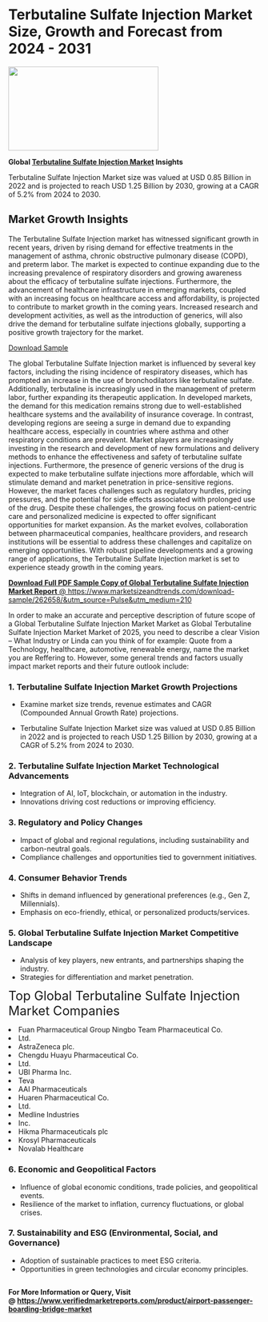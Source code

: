 <H1>Terbutaline Sulfate Injection Market Size, Growth and Forecast from 2024 - 2031</H1><img class="aligncenter size-medium wp-image-584254" src="https://thirdeyenews.in/wp-content/uploads/2024/09/Global-Market-Research-300x168.jpeg" alt="" width="300" height="168" /><p><strong>Global&nbsp;<a href="https://www.marketsizeandtrends.com/download-sample/262658/&amp;utm_source=Pulse&amp;utm_medium=210">Terbutaline Sulfate Injection Market</a> Insights</strong></p><p>Terbutaline Sulfate Injection Market size was valued at USD 0.85 Billion in 2022 and is projected to reach USD 1.25 Billion by 2030, growing at a CAGR of 5.2% from 2024 to 2030.</p><p><h2>Market Growth Insights</h2> <p>The Terbutaline Sulfate Injection market has witnessed significant growth in recent years, driven by rising demand for effective treatments in the management of asthma, chronic obstructive pulmonary disease (COPD), and preterm labor. The market is expected to continue expanding due to the increasing prevalence of respiratory disorders and growing awareness about the efficacy of terbutaline sulfate injections. Furthermore, the advancement of healthcare infrastructure in emerging markets, coupled with an increasing focus on healthcare access and affordability, is projected to contribute to market growth in the coming years. Increased research and development activities, as well as the introduction of generics, will also drive the demand for terbutaline sulfate injections globally, supporting a positive growth trajectory for the market.</p> <p><a href="download_sample_link_here">Download Sample</a></p> <p>The global Terbutaline Sulfate Injection market is influenced by several key factors, including the rising incidence of respiratory diseases, which has prompted an increase in the use of bronchodilators like terbutaline sulfate. Additionally, terbutaline is increasingly used in the management of preterm labor, further expanding its therapeutic application. In developed markets, the demand for this medication remains strong due to well-established healthcare systems and the availability of insurance coverage. In contrast, developing regions are seeing a surge in demand due to expanding healthcare access, especially in countries where asthma and other respiratory conditions are prevalent. Market players are increasingly investing in the research and development of new formulations and delivery methods to enhance the effectiveness and safety of terbutaline sulfate injections. Furthermore, the presence of generic versions of the drug is expected to make terbutaline sulfate injections more affordable, which will stimulate demand and market penetration in price-sensitive regions. However, the market faces challenges such as regulatory hurdles, pricing pressures, and the potential for side effects associated with prolonged use of the drug. Despite these challenges, the growing focus on patient-centric care and personalized medicine is expected to offer significant opportunities for market expansion. As the market evolves, collaboration between pharmaceutical companies, healthcare providers, and research institutions will be essential to address these challenges and capitalize on emerging opportunities. With robust pipeline developments and a growing range of applications, the Terbutaline Sulfate Injection market is set to experience steady growth in the coming years.</p> <p><a href="get_more_link_here"></p><p><span class=""><strong>Download Full PDF Sample Copy of Global Terbutaline Sulfate Injection Market Report</strong> @ <a href="https://www.marketsizeandtrends.com/download-sample/262658/&amp;utm_source=Pulse&amp;utm_medium=210" target="_blank">https://www.marketsizeandtrends.com/download-sample/262658/&amp;utm_source=Pulse&amp;utm_medium=210</a></span></p><p>In order to make an accurate and perceptive description of future scope of a Global&nbsp;Terbutaline Sulfate Injection Market Market as Global&nbsp;Terbutaline Sulfate Injection Market Market of 2025, you need to describe a clear Vision &ndash; What Industry or Linda can you think of for example: Quote from a Technology, healthcare, automotive, renewable energy, name the market you are Reffering to. However, some general trends and factors usually impact market reports and their future outlook include:</p><h3>1.&nbsp;<strong>Terbutaline Sulfate Injection Market Growth Projections</strong></h3><ul><li>Examine market size trends, revenue estimates and CAGR (Compounded Annual Growth Rate) projections.</li><li><p>Terbutaline Sulfate Injection Market size was valued at USD 0.85 Billion in 2022 and is projected to reach USD 1.25 Billion by 2030, growing at a CAGR of 5.2% from 2024 to 2030.</p></li></ul><h3>2.&nbsp;<strong>Terbutaline Sulfate Injection Market Technological Advancements</strong></h3><ul><li>Integration of AI, IoT, blockchain, or automation in the industry.</li><li>Innovations driving cost reductions or improving efficiency.</li></ul><h3>3.&nbsp;<strong>Regulatory and Policy Changes</strong></h3><ul><li>Impact of global and regional regulations, including sustainability and carbon-neutral goals.</li><li>Compliance challenges and opportunities tied to government initiatives.</li></ul><h3>4.&nbsp;<strong>Consumer Behavior Trends</strong></h3><ul><li>Shifts in demand influenced by generational preferences (e.g., Gen Z, Millennials).</li><li>Emphasis on eco-friendly, ethical, or personalized products/services.</li></ul><h3>5.&nbsp;<strong>Global Terbutaline Sulfate Injection Market Competitive Landscape</strong></h3><ul><li>Analysis of key players, new entrants, and partnerships shaping the industry.</li><li>Strategies for differentiation and market penetration.</li></ul><p data-pm-slice="1 1 []"><span style="color: inherit; font-family: inherit; font-size: 25px;">Top Global Terbutaline Sulfate Injection Market Companies</span></p><div class="" data-test-id=""><p><li>Fuan Pharmaceutical Group Ningbo Team Pharmaceutical Co.</li><li> Ltd.</li><li> AstraZeneca plc.</li><li> Chengdu Huayu Pharmaceutical Co.</li><li> Ltd.</li><li> UBI Pharma Inc.</li><li> Teva</li><li> AAI Pharmaceuticals</li><li> Huaren Pharmaceutical Co.</li><li>Ltd.</li><li> Medline Industries</li><li> Inc.</li><li> Hikma Pharmaceuticals plc</li><li> Krosyl Pharmaceuticals</li><li> Novalab Healthcare</li></p></div><h3>6.&nbsp;<strong>Economic and Geopolitical Factors</strong></h3><ul><li>Influence of global economic conditions, trade policies, and geopolitical events.</li><li>Resilience of the market to inflation, currency fluctuations, or global crises.</li></ul><h3>7.&nbsp;<strong>Sustainability and ESG (Environmental, Social, and Governance)</strong></h3><ul><li>Adoption of sustainable practices to meet ESG criteria.</li><li>Opportunities in green technologies and circular economy principles.</li></ul><h2><strong style="font-size: 14px;">For More Information or Query, Visit @&nbsp;</strong><a style="background-color: #ffffff; font-size: 14px;" href="https://www.marketsizeandtrends.com/report/terbutaline-sulfate-injection-market/" target="_blank">https://www.verifiedmarketreports.com/product/airport-passenger-boarding-bridge-market</a></h2>
